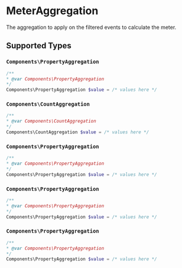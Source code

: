 # MeterAggregation

The aggregation to apply on the filtered events to calculate the meter.


## Supported Types

### `Components\PropertyAggregation`

```php
/**
* @var Components\PropertyAggregation
*/
Components\PropertyAggregation $value = /* values here */
```

### `Components\CountAggregation`

```php
/**
* @var Components\CountAggregation
*/
Components\CountAggregation $value = /* values here */
```

### `Components\PropertyAggregation`

```php
/**
* @var Components\PropertyAggregation
*/
Components\PropertyAggregation $value = /* values here */
```

### `Components\PropertyAggregation`

```php
/**
* @var Components\PropertyAggregation
*/
Components\PropertyAggregation $value = /* values here */
```

### `Components\PropertyAggregation`

```php
/**
* @var Components\PropertyAggregation
*/
Components\PropertyAggregation $value = /* values here */
```

